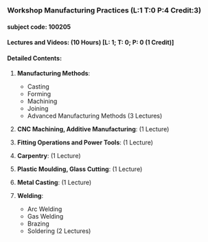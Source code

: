 

### Workshop Manufacturing Practices (L:1 T:0 P:4 Credit:3)
#### subject code: 100205
#### Lectures and Videos: (10 Hours) [L: 1; T: 0; P: 0 (1 Credit)]

#### Detailed Contents:
1. **Manufacturing Methods**:
   - Casting
   - Forming
   - Machining
   - Joining
   - Advanced Manufacturing Methods
   (3 Lectures)

2. **CNC Machining, Additive Manufacturing**:
   (1 Lecture)

3. **Fitting Operations and Power Tools**:
   (1 Lecture)

4. **Carpentry**:
   (1 Lecture)

5. **Plastic Moulding, Glass Cutting**:
   (1 Lecture)

6. **Metal Casting**:
   (1 Lecture)

7. **Welding**:
   - Arc Welding
   - Gas Welding
   - Brazing
   - Soldering
   (2 Lectures)
